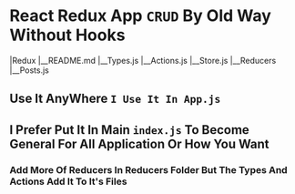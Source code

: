 # React Redux App `CRUD` By Old Way Without Hooks

|Redux
|__README.md
|__Types.js
|__Actions.js
|__Store.js
|__Reducers
   |__Posts.js

## Use It AnyWhere `I Use It In App.js`

## I Prefer Put It In Main `index.js` To Become General For All Application Or How You Want

### Add More Of Reducers In Reducers Folder But The Types And Actions Add It To It's Files
